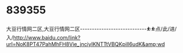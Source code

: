 # 839355
大豆行情网二区,大豆行情网二区----------------------------⛹⛹点/此/进/入/http://www.baidu.com/link?url=NoK8PT47PahMhFH8Vie_jnciyIKNTTtVBQKpill6udK&amp;wd
